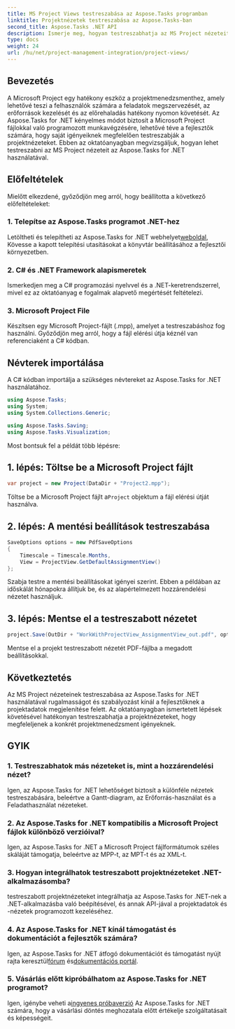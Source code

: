 ```yaml
---
title: MS Project Views testreszabása az Aspose.Tasks programban
linktitle: Projektnézetek testreszabása az Aspose.Tasks-ban
second_title: Aspose.Tasks .NET API
description: Ismerje meg, hogyan testreszabhatja az MS Project nézeteit az Aspose.Tasks for .NET használatával. Kövesse lépésről lépésre útmutatónkat a hatékony projektmenedzsment-vizualizációhoz.
type: docs
weight: 24
url: /hu/net/project-management-integration/project-views/
---
```

## Bevezetés
A Microsoft Project egy hatékony eszköz a projektmenedzsmenthez, amely lehetővé teszi a felhasználók számára a feladatok megszervezését, az erőforrások kezelését és az előrehaladás hatékony nyomon követését. Az Aspose.Tasks for .NET kényelmes módot biztosít a Microsoft Project fájlokkal való programozott munkavégzésére, lehetővé téve a fejlesztők számára, hogy saját igényeiknek megfelelően testreszabják a projektnézeteket. Ebben az oktatóanyagban megvizsgáljuk, hogyan lehet testreszabni az MS Project nézeteit az Aspose.Tasks for .NET használatával.
## Előfeltételek
Mielőtt elkezdené, győződjön meg arról, hogy beállította a következő előfeltételeket:
### 1. Telepítse az Aspose.Tasks programot .NET-hez
 Letöltheti és telepítheti az Aspose.Tasks for .NET webhelyet[weboldal](https://releases.aspose.com/tasks/net/), Kövesse a kapott telepítési utasításokat a könyvtár beállításához a fejlesztői környezetben.
### 2. C# és .NET Framework alapismeretek
Ismerkedjen meg a C# programozási nyelvvel és a .NET-keretrendszerrel, mivel ez az oktatóanyag e fogalmak alapvető megértését feltételezi.
### 3. Microsoft Project File
Készítsen egy Microsoft Project-fájlt (.mpp), amelyet a testreszabáshoz fog használni. Győződjön meg arról, hogy a fájl elérési útja kéznél van referenciaként a C# kódban.
## Névterek importálása
A C# kódban importálja a szükséges névtereket az Aspose.Tasks for .NET használatához.
```csharp
using Aspose.Tasks;
using System;
using System.Collections.Generic;

using Aspose.Tasks.Saving;
using Aspose.Tasks.Visualization;
```
Most bontsuk fel a példát több lépésre:
## 1. lépés: Töltse be a Microsoft Project fájlt
```csharp
var project = new Project(DataDir + "Project2.mpp");
```
 Töltse be a Microsoft Project fájlt a`Project` objektum a fájl elérési útját használva.
## 2. lépés: A mentési beállítások testreszabása
```csharp
SaveOptions options = new PdfSaveOptions
{
    Timescale = Timescale.Months,
    View = ProjectView.GetDefaultAssignmentView()
};
```
Szabja testre a mentési beállításokat igényei szerint. Ebben a példában az időskálát hónapokra állítjuk be, és az alapértelmezett hozzárendelési nézetet használjuk.
## 3. lépés: Mentse el a testreszabott nézetet
```csharp
project.Save(OutDir + "WorkWithProjectView_AssignmentView_out.pdf", options);
```
Mentse el a projekt testreszabott nézetét PDF-fájlba a megadott beállításokkal.
## Következtetés
Az MS Project nézeteinek testreszabása az Aspose.Tasks for .NET használatával rugalmasságot és szabályozást kínál a fejlesztőknek a projektadatok megjelenítése felett. Az oktatóanyagban ismertetett lépések követésével hatékonyan testreszabhatja a projektnézeteket, hogy megfeleljenek a konkrét projektmenedzsment igényeknek.
## GYIK
### 1. Testreszabhatok más nézeteket is, mint a hozzárendelési nézet?
Igen, az Aspose.Tasks for .NET lehetőséget biztosít a különféle nézetek testreszabására, beleértve a Gantt-diagram, az Erőforrás-használat és a Feladathasználat nézeteket.
### 2. Az Aspose.Tasks for .NET kompatibilis a Microsoft Project fájlok különböző verzióival?
Igen, az Aspose.Tasks for .NET a Microsoft Project fájlformátumok széles skáláját támogatja, beleértve az MPP-t, az MPT-t és az XML-t.
### 3. Hogyan integrálhatok testreszabott projektnézeteket .NET-alkalmazásomba?
testreszabott projektnézeteket integrálhatja az Aspose.Tasks for .NET-nek a .NET-alkalmazásba való beépítésével, és annak API-jával a projektadatok és -nézetek programozott kezeléséhez.
### 4. Az Aspose.Tasks for .NET kínál támogatást és dokumentációt a fejlesztők számára?
 Igen, az Aspose.Tasks for .NET átfogó dokumentációt és támogatást nyújt rajta keresztül[fórum](https://forum.aspose.com/c/tasks/15) és[dokumentációs portál](https://reference.aspose.com/tasks/net/).
### 5. Vásárlás előtt kipróbálhatom az Aspose.Tasks for .NET programot?
 Igen, igénybe veheti a[ingyenes próbaverzió](https://releases.aspose.com/) Az Aspose.Tasks for .NET számára, hogy a vásárlási döntés meghozatala előtt értékelje szolgáltatásait és képességeit.
